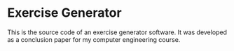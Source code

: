 # Exercise Generator
This is the source code of an exercise generator software. It was developed as a conclusion paper for my computer engineering course.
